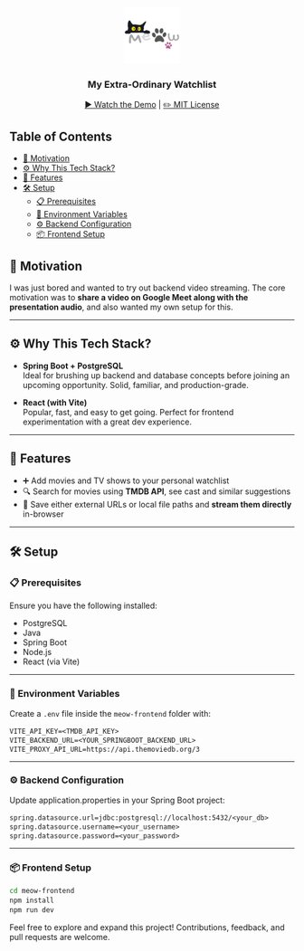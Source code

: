 <div align="center">
<img src="./attachments/logo.png" height="100px">

<h3>My Extra-Ordinary Watchlist</h3>

[▶️ Watch the Demo](./demo/demo-video.mp4) | [✏️ MIT License](./LICENSE)

</div>

## Table of Contents

- [🧠 Motivation](#motivation)
- [⚙️ Why This Tech Stack?](#️why-this-tech-stack)
- [🚀 Features](#features)
- [🛠 Setup](#setup)
  - [📋 Prerequisites](#prerequisites)
  - [🔐 Environment Variables](#environment-variables)
  - [⚙️ Backend Configuration](#️backend-configuration)
  - [📦 Frontend Setup](#frontend-setup)

## 🧠 Motivation

I was just bored and wanted to try out backend video streaming. The core motivation was to **share a video on Google Meet along with the presentation audio**, and also wanted my own setup for this.

---

## ⚙️ Why This Tech Stack?

- **Spring Boot + PostgreSQL**  
  Ideal for brushing up backend and database concepts before joining an upcoming opportunity. Solid, familiar, and production-grade.

- **React (with Vite)**  
  Popular, fast, and easy to get going. Perfect for frontend experimentation with a great dev experience.

---

## 🚀 Features

- ➕ Add movies and TV shows to your personal watchlist
- 🔍 Search for movies using **TMDB API**, see cast and similar suggestions
- 🎥 Save either external URLs or local file paths and **stream them directly** in-browser

---

## 🛠 Setup

### 📋 Prerequisites

Ensure you have the following installed:

- PostgreSQL
- Java
- Spring Boot
- Node.js
- React (via Vite)

---

### 🔐 Environment Variables

Create a `.env` file inside the `meow-frontend` folder with:

```env
VITE_API_KEY=<TMDB_API_KEY>
VITE_BACKEND_URL=<YOUR_SPRINGBOOT_BACKEND_URL>
VITE_PROXY_API_URL=https://api.themoviedb.org/3
```

---

### ⚙️ Backend Configuration

Update application.properties in your Spring Boot project:

```properties
spring.datasource.url=jdbc:postgresql://localhost:5432/<your_db>
spring.datasource.username=<your_username>
spring.datasource.password=<your_password>
```

---

### 📦 Frontend Setup

```bash
cd meow-frontend
npm install
npm run dev
```

Feel free to explore and expand this project! Contributions, feedback, and pull requests are welcome.
